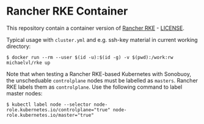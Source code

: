 # Rancher RKE Container

This repository contain a container version of [Rancher RKE](https://github.com/rancher/rke) - [LICENSE](https://github.com/rancher/rke/blob/master/LICENSE).

Typical usage with `cluster.yml` and e.g. ssh-key material in current working directory:

```shell
$ docker run --rm --user $(id -u):$(id -g) -v $(pwd):/work:rw  michaelvl/rke up
```

Note that when testing a Rancher RKE-based Kubernetes with Sonobuoy, the
unscheduable `controlplane` nodes must be labelled as `masters`. Rancher RKE
labels them as `controlplane`. Use the following command to label master nodes:

```shell
$ kubectl label node --selector node-role.kubernetes.io/controlplane="true" node-role.kubernetes.io/master="true"
```
